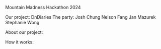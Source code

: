 Mountain Madness Hackathon 2024

Our project: DnDiaries
The party:
    Josh Chung
    Nelson Fang
    Jan Mazurek
    Stephanie Wong


About our project:


How it works:


